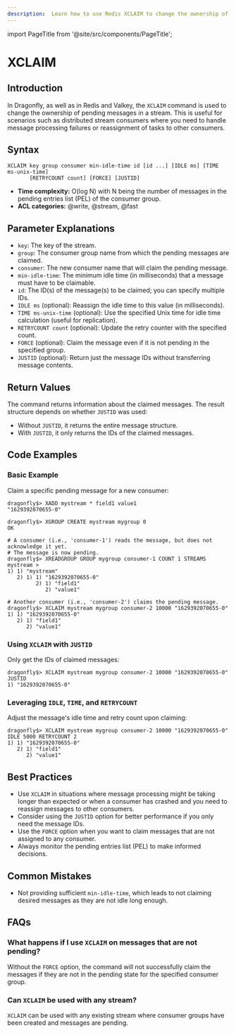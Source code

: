 ```yaml
---
description:  Learn how to use Redis XCLAIM to change the ownership of a pending message.
---
```


import PageTitle from '@site/src/components/PageTitle';

# XCLAIM

<PageTitle title="Redis XCLAIM Command (Documentation) | Dragonfly" />

## Introduction

In Dragonfly, as well as in Redis and Valkey, the `XCLAIM` command is used to change the ownership of pending messages in a stream.
This is useful for scenarios such as distributed stream consumers where you need to handle message processing failures or reassignment of tasks to other consumers.

## Syntax

```shell
XCLAIM key group consumer min-idle-time id [id ...] [IDLE ms] [TIME ms-unix-time] 
       [RETRYCOUNT count] [FORCE] [JUSTID]
```

- **Time complexity:** O(log N) with N being the number of messages in the pending entries list (PEL) of the consumer group.
- **ACL categories:** @write, @stream, @fast

## Parameter Explanations

- `key`: The key of the stream.
- `group`: The consumer group name from which the pending messages are claimed.
- `consumer`: The new consumer name that will claim the pending message.
- `min-idle-time`: The minimum idle time (in milliseconds) that a message must have to be claimable.
- `id`: The ID(s) of the message(s) to be claimed; you can specify multiple IDs.
- `IDLE ms` (optional): Reassign the idle time to this value (in milliseconds).
- `TIME ms-unix-time` (optional): Use the specified Unix time for idle time calculation (useful for replication).
- `RETRYCOUNT count` (optional): Update the retry counter with the specified count.
- `FORCE` (optional): Claim the message even if it is not pending in the specified group.
- `JUSTID` (optional): Return just the message IDs without transferring message contents.

## Return Values

The command returns information about the claimed messages.
The result structure depends on whether `JUSTID` was used:

- Without `JUSTID`, it returns the entire message structure.
- With `JUSTID`, it only returns the IDs of the claimed messages.

## Code Examples

### Basic Example

Claim a specific pending message for a new consumer:

```shell
dragonfly$> XADD mystream * field1 value1
"1629392070655-0"

dragonfly$> XGROUP CREATE mystream mygroup 0
OK

# A consumer (i.e., 'consumer-1') reads the message, but does not acknowledge it yet.
# The message is now pending.
dragonfly$> XREADGROUP GROUP mygroup consumer-1 COUNT 1 STREAMS mystream >
1) 1) "mystream"
   2) 1) 1) "1629392070655-0"
         2) 1) "field1"
            2) "value1"

# Another consumer (i.e., 'consumer-2') claims the pending message.
dragonfly$> XCLAIM mystream mygroup consumer-2 10000 "1629392070655-0"
1) 1) "1629392070655-0"
   2) 1) "field1"
      2) "value1"
```

### Using `XCLAIM` with `JUSTID`

Only get the IDs of claimed messages:

```shell
dragonfly$> XCLAIM mystream mygroup consumer-2 10000 "1629392070655-0" JUSTID
1) "1629392070655-0"
```

### Leveraging `IDLE`, `TIME`, and `RETRYCOUNT`

Adjust the message's idle time and retry count upon claiming:

```shell
dragonfly$> XCLAIM mystream mygroup consumer-2 10000 "1629392070655-0" IDLE 5000 RETRYCOUNT 2
1) 1) "1629392070655-0"
   2) 1) "field1"
      2) "value1"
```

## Best Practices

- Use `XCLAIM` in situations where message processing might be taking longer than expected or when a consumer has crashed and you need to reassign messages to other consumers.
- Consider using the `JUSTID` option for better performance if you only need the message IDs.
- Use the `FORCE` option when you want to claim messages that are not assigned to any consumer.
- Always monitor the pending entries list (PEL) to make informed decisions.

## Common Mistakes

- Not providing sufficient `min-idle-time`, which leads to not claiming desired messages as they are not idle long enough.

## FAQs

### What happens if I use `XCLAIM` on messages that are not pending?

Without the `FORCE` option, the command will not successfully claim the messages if they are not in the pending state for the specified consumer group.

### Can `XCLAIM` be used with any stream?

`XCLAIM` can be used with any existing stream where consumer groups have been created and messages are pending.
